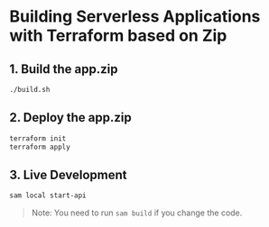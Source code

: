 # Building Serverless Applications with Terraform based on Zip

## 1. Build the app.zip

```bash
./build.sh
```

## 2. Deploy the app.zip

```bash
terraform init
terraform apply
```

## 3. Live Development

```bash
sam local start-api
```

> Note: You need to run `sam build` if you change the code.
